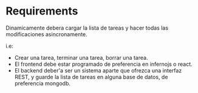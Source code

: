 # Requirements

Dinamicamente debera cargar la lista de tareas y hacer todas las modificaciones asincronamente.

i.e:

- Crear una tarea, terminar una tarea, borrar una tarea.
- El frontend debe estar programado de preferencia en infernojs o react.
- El backend deber'a ser un sistema aparte que ofrezca una interfaz REST, y guarde la lista de tareas en alguna base de datos, de preferencia mongodb.